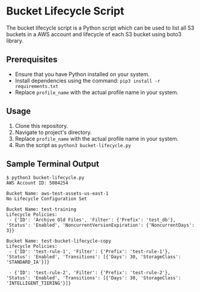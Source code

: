 # Bucket Lifecycle Script

The bucket lifecycle script is a Python script which can be used to list all S3 buckets in a AWS account and lifecycle of each S3 bucket using boto3 library.

## Prerequisites

- Ensure that you have Python installed on your system.
- Install dependencies using the command:
    `pip3 install -r requirements.txt`
- Replace `profile_name` with the actual profile name in your system.

## Usage

1. Clone this repository.
2. Navigate to project's directory.
3. Replace `profile_name` with the actual profile name in your system.
4. Run the script as `python3 bucket-lifecycle.py`

## Sample Terminal Output

```
$ python3 bucket-lifecycle.py
AWS Account ID: 5084254

Bucket Name: aws-test-assets-us-east-1
No Lifecycle Configuration Set

Bucket Name: test-training
Lifecycle Policies:
 - {'ID': 'Archive Old Files', 'Filter': {'Prefix': 'test_db'}, 'Status': 'Enabled', 'NoncurrentVersionExpiration': {'NoncurrentDays': 3}}

Bucket Name: test-bucket-lifecycle-copy
Lifecycle Policies:
 - {'ID': 'test-rule-1', 'Filter': {'Prefix': 'test-rule-1'}, 'Status': 'Enabled', 'Transitions': [{'Days': 30, 'StorageClass': 'STANDARD_IA'}]}

 - {'ID': 'test-rule-2', 'Filter': {'Prefix': 'test-rule-2'}, 'Status': 'Enabled', 'Transitions': [{'Days': 30, 'StorageClass': 'INTELLIGENT_TIERING'}]}
```
